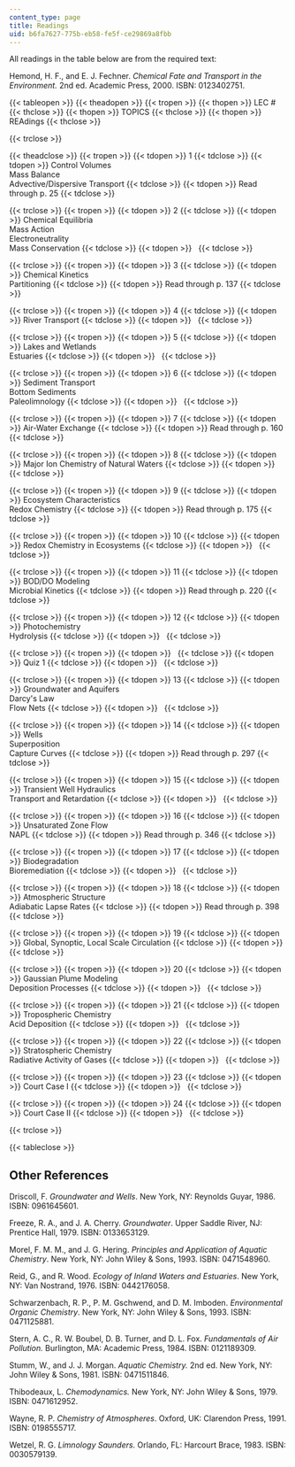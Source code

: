 ```yaml
---
content_type: page
title: Readings
uid: b6fa7627-775b-eb58-fe5f-ce29869a8fbb
---
```


All readings in the table below are from the required text:

Hemond, H. F., and E. J. Fechner. _Chemical Fate and Transport in the Environment._ 2nd ed. Academic Press, 2000. ISBN: 0123402751.

{{< tableopen >}}
{{< theadopen >}}
{{< tropen >}}
{{< thopen >}}
LEC #
{{< thclose >}}
{{< thopen >}}
TOPICS
{{< thclose >}}
{{< thopen >}}
REAdings
{{< thclose >}}

{{< trclose >}}

{{< theadclose >}}
{{< tropen >}}
{{< tdopen >}}
1
{{< tdclose >}}
{{< tdopen >}}
Control Volumes  
Mass Balance  
Advective/Dispersive Transport
{{< tdclose >}}
{{< tdopen >}}
Read through p. 25
{{< tdclose >}}

{{< trclose >}}
{{< tropen >}}
{{< tdopen >}}
2
{{< tdclose >}}
{{< tdopen >}}
Chemical Equilibria  
Mass Action  
Electroneutrality  
Mass Conservation
{{< tdclose >}}
{{< tdopen >}}
 
{{< tdclose >}}

{{< trclose >}}
{{< tropen >}}
{{< tdopen >}}
3
{{< tdclose >}}
{{< tdopen >}}
Chemical Kinetics  
Partitioning
{{< tdclose >}}
{{< tdopen >}}
Read through p. 137
{{< tdclose >}}

{{< trclose >}}
{{< tropen >}}
{{< tdopen >}}
4
{{< tdclose >}}
{{< tdopen >}}
River Transport
{{< tdclose >}}
{{< tdopen >}}
 
{{< tdclose >}}

{{< trclose >}}
{{< tropen >}}
{{< tdopen >}}
5
{{< tdclose >}}
{{< tdopen >}}
Lakes and Wetlands  
Estuaries
{{< tdclose >}}
{{< tdopen >}}
 
{{< tdclose >}}

{{< trclose >}}
{{< tropen >}}
{{< tdopen >}}
6
{{< tdclose >}}
{{< tdopen >}}
Sediment Transport  
Bottom Sediments  
Paleolimnology
{{< tdclose >}}
{{< tdopen >}}
 
{{< tdclose >}}

{{< trclose >}}
{{< tropen >}}
{{< tdopen >}}
7
{{< tdclose >}}
{{< tdopen >}}
Air-Water Exchange
{{< tdclose >}}
{{< tdopen >}}
Read through p. 160
{{< tdclose >}}

{{< trclose >}}
{{< tropen >}}
{{< tdopen >}}
8
{{< tdclose >}}
{{< tdopen >}}
Major Ion Chemistry of Natural Waters
{{< tdclose >}}
{{< tdopen >}}
 
{{< tdclose >}}

{{< trclose >}}
{{< tropen >}}
{{< tdopen >}}
9
{{< tdclose >}}
{{< tdopen >}}
Ecosystem Characteristics  
Redox Chemistry
{{< tdclose >}}
{{< tdopen >}}
Read through p. 175
{{< tdclose >}}

{{< trclose >}}
{{< tropen >}}
{{< tdopen >}}
10
{{< tdclose >}}
{{< tdopen >}}
Redox Chemistry in Ecosystems
{{< tdclose >}}
{{< tdopen >}}
 
{{< tdclose >}}

{{< trclose >}}
{{< tropen >}}
{{< tdopen >}}
11
{{< tdclose >}}
{{< tdopen >}}
BOD/DO Modeling  
Microbial Kinetics
{{< tdclose >}}
{{< tdopen >}}
Read through p. 220
{{< tdclose >}}

{{< trclose >}}
{{< tropen >}}
{{< tdopen >}}
12
{{< tdclose >}}
{{< tdopen >}}
Photochemistry  
Hydrolysis
{{< tdclose >}}
{{< tdopen >}}
 
{{< tdclose >}}

{{< trclose >}}
{{< tropen >}}
{{< tdopen >}}
 
{{< tdclose >}}
{{< tdopen >}}
Quiz 1
{{< tdclose >}}
{{< tdopen >}}
 
{{< tdclose >}}

{{< trclose >}}
{{< tropen >}}
{{< tdopen >}}
13
{{< tdclose >}}
{{< tdopen >}}
Groundwater and Aquifers  
Darcy's Law  
Flow Nets
{{< tdclose >}}
{{< tdopen >}}
 
{{< tdclose >}}

{{< trclose >}}
{{< tropen >}}
{{< tdopen >}}
14
{{< tdclose >}}
{{< tdopen >}}
Wells  
Superposition  
Capture Curves
{{< tdclose >}}
{{< tdopen >}}
Read through p. 297
{{< tdclose >}}

{{< trclose >}}
{{< tropen >}}
{{< tdopen >}}
15
{{< tdclose >}}
{{< tdopen >}}
Transient Well Hydraulics  
Transport and Retardation
{{< tdclose >}}
{{< tdopen >}}
 
{{< tdclose >}}

{{< trclose >}}
{{< tropen >}}
{{< tdopen >}}
16
{{< tdclose >}}
{{< tdopen >}}
Unsaturated Zone Flow  
NAPL
{{< tdclose >}}
{{< tdopen >}}
Read through p. 346
{{< tdclose >}}

{{< trclose >}}
{{< tropen >}}
{{< tdopen >}}
17
{{< tdclose >}}
{{< tdopen >}}
Biodegradation  
Bioremediation
{{< tdclose >}}
{{< tdopen >}}
 
{{< tdclose >}}

{{< trclose >}}
{{< tropen >}}
{{< tdopen >}}
18
{{< tdclose >}}
{{< tdopen >}}
Atmospheric Structure  
Adiabatic Lapse Rates
{{< tdclose >}}
{{< tdopen >}}
Read through p. 398
{{< tdclose >}}

{{< trclose >}}
{{< tropen >}}
{{< tdopen >}}
19
{{< tdclose >}}
{{< tdopen >}}
Global, Synoptic, Local Scale Circulation
{{< tdclose >}}
{{< tdopen >}}
 
{{< tdclose >}}

{{< trclose >}}
{{< tropen >}}
{{< tdopen >}}
20
{{< tdclose >}}
{{< tdopen >}}
Gaussian Plume Modeling  
Deposition Processes
{{< tdclose >}}
{{< tdopen >}}
 
{{< tdclose >}}

{{< trclose >}}
{{< tropen >}}
{{< tdopen >}}
21
{{< tdclose >}}
{{< tdopen >}}
Tropospheric Chemistry  
Acid Deposition
{{< tdclose >}}
{{< tdopen >}}
 
{{< tdclose >}}

{{< trclose >}}
{{< tropen >}}
{{< tdopen >}}
22
{{< tdclose >}}
{{< tdopen >}}
Stratospheric Chemistry  
Radiative Activity of Gases
{{< tdclose >}}
{{< tdopen >}}
 
{{< tdclose >}}

{{< trclose >}}
{{< tropen >}}
{{< tdopen >}}
23
{{< tdclose >}}
{{< tdopen >}}
Court Case I
{{< tdclose >}}
{{< tdopen >}}
 
{{< tdclose >}}

{{< trclose >}}
{{< tropen >}}
{{< tdopen >}}
24
{{< tdclose >}}
{{< tdopen >}}
Court Case II
{{< tdclose >}}
{{< tdopen >}}
 
{{< tdclose >}}

{{< trclose >}}

{{< tableclose >}}

Other References
----------------

Driscoll, F. _Groundwater and Wells_. New York, NY: Reynolds Guyar, 1986. ISBN: 0961645601.

Freeze, R. A., and J. A. Cherry. _Groundwater_. Upper Saddle River, NJ: Prentice Hall, 1979. ISBN: 0133653129.

Morel, F. M. M., and J. G. Hering. _Principles and Application of Aquatic Chemistry_. New York, NY: John Wiley & Sons, 1993. ISBN: 0471548960.

Reid, G., and R. Wood. _Ecology of Inland Waters and Estuaries_. New York, NY: Van Nostrand, 1976. ISBN: 0442176058.

Schwarzenbach, R. P., P. M. Gschwend, and D. M. Imboden. _Environmental Organic Chemistry_. New York, NY: John Wiley & Sons, 1993. ISBN: 0471125881.

Stern, A. C., R. W. Boubel, D. B. Turner, and D. L. Fox. _Fundamentals of Air Pollution._ Burlington, MA: Academic Press, 1984. ISBN: 0121189309.

Stumm, W., and J. J. Morgan. _Aquatic Chemistry._ 2nd ed. New York, NY: John Wiley & Sons, 1981. ISBN: 0471511846.

Thibodeaux, L. _Chemodynamics._ New York, NY: John Wiley & Sons, 1979. ISBN: 0471612952.

Wayne, R. P. _Chemistry of Atmospheres_. Oxford, UK: Clarendon Press, 1991. ISBN: 0198555717.

Wetzel, R. G. _Limnology Saunders._ Orlando, FL: Harcourt Brace, 1983. ISBN: 0030579139.